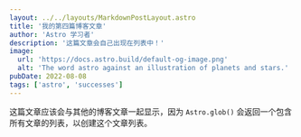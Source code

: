 ```yaml
---
layout: ../../layouts/MarkdownPostLayout.astro
title: '我的第四篇博客文章'
author: 'Astro 学习者'
description: '这篇文章会自己出现在列表中！'
image:
  url: 'https://docs.astro.build/default-og-image.png'
  alt: 'The word astro against an illustration of planets and stars.'
pubDate: 2022-08-08
tags: ['astro', 'successes']
---
```


这篇文章应该会与其他的博客文章一起显示，因为 `Astro.glob()` 会返回一个包含所有文章的列表，以创建这个文章列表。
